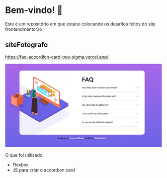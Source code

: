
 # Bem-vindo! 👋

Este é um repositório em que estarei colocando os desafios feitos do site frontendmentor.io

 ## siteFotografo  

 https://faq-accordion-card-two-sigma.vercel.app/

 ![Preview do site](./faq-accordion-card-main/exemplo.JPG)

 O que foi utilizado:

 - Flexbox
 - JS para criar o accordion card

